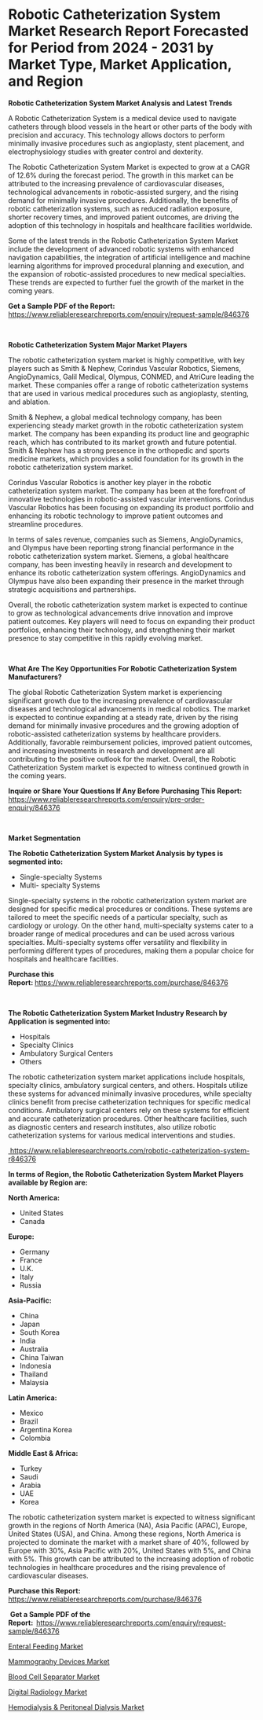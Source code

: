 <p><h1>Robotic Catheterization System Market Research Report Forecasted for Period from 2024 -  2031 by Market Type, Market Application, and Region</h1></p><p><strong>Robotic Catheterization System Market Analysis and Latest Trends</strong></p>
<p><p>A Robotic Catheterization System is a medical device used to navigate catheters through blood vessels in the heart or other parts of the body with precision and accuracy. This technology allows doctors to perform minimally invasive procedures such as angioplasty, stent placement, and electrophysiology studies with greater control and dexterity.</p><p>The Robotic Catheterization System Market is expected to grow at a CAGR of 12.6% during the forecast period. The growth in this market can be attributed to the increasing prevalence of cardiovascular diseases, technological advancements in robotic-assisted surgery, and the rising demand for minimally invasive procedures. Additionally, the benefits of robotic catheterization systems, such as reduced radiation exposure, shorter recovery times, and improved patient outcomes, are driving the adoption of this technology in hospitals and healthcare facilities worldwide.</p><p>Some of the latest trends in the Robotic Catheterization System Market include the development of advanced robotic systems with enhanced navigation capabilities, the integration of artificial intelligence and machine learning algorithms for improved procedural planning and execution, and the expansion of robotic-assisted procedures to new medical specialties. These trends are expected to further fuel the growth of the market in the coming years.</p></p>
<p><strong>Get a Sample PDF of the Report:&nbsp;</strong> <a href="https://www.reliableresearchreports.com/enquiry/request-sample/846376">https://www.reliableresearchreports.com/enquiry/request-sample/846376</a></p>
<p>&nbsp;</p>
<p><strong>Robotic Catheterization System Major Market Players</strong></p>
<p><p>The robotic catheterization system market is highly competitive, with key players such as Smith & Nephew, Corindus Vascular Robotics, Siemens, AngioDynamics, Galil Medical, Olympus, CONMED, and AtriCure leading the market. These companies offer a range of robotic catheterization systems that are used in various medical procedures such as angioplasty, stenting, and ablation.</p><p>Smith & Nephew, a global medical technology company, has been experiencing steady market growth in the robotic catheterization system market. The company has been expanding its product line and geographic reach, which has contributed to its market growth and future potential. Smith & Nephew has a strong presence in the orthopedic and sports medicine markets, which provides a solid foundation for its growth in the robotic catheterization system market.</p><p>Corindus Vascular Robotics is another key player in the robotic catheterization system market. The company has been at the forefront of innovative technologies in robotic-assisted vascular interventions. Corindus Vascular Robotics has been focusing on expanding its product portfolio and enhancing its robotic technology to improve patient outcomes and streamline procedures.</p><p>In terms of sales revenue, companies such as Siemens, AngioDynamics, and Olympus have been reporting strong financial performance in the robotic catheterization system market. Siemens, a global healthcare company, has been investing heavily in research and development to enhance its robotic catheterization system offerings. AngioDynamics and Olympus have also been expanding their presence in the market through strategic acquisitions and partnerships.</p><p>Overall, the robotic catheterization system market is expected to continue to grow as technological advancements drive innovation and improve patient outcomes. Key players will need to focus on expanding their product portfolios, enhancing their technology, and strengthening their market presence to stay competitive in this rapidly evolving market.</p></p>
<p>&nbsp;</p>
<p><strong>What Are The Key Opportunities For Robotic Catheterization System Manufacturers?</strong></p>
<p><p>The global Robotic Catheterization System market is experiencing significant growth due to the increasing prevalence of cardiovascular diseases and technological advancements in medical robotics. The market is expected to continue expanding at a steady rate, driven by the rising demand for minimally invasive procedures and the growing adoption of robotic-assisted catheterization systems by healthcare providers. Additionally, favorable reimbursement policies, improved patient outcomes, and increasing investments in research and development are all contributing to the positive outlook for the market. Overall, the Robotic Catheterization System market is expected to witness continued growth in the coming years.</p></p>
<p><strong>Inquire or Share Your Questions If Any Before Purchasing This Report:</strong> <a href="https://www.reliableresearchreports.com/enquiry/pre-order-enquiry/846376">https://www.reliableresearchreports.com/enquiry/pre-order-enquiry/846376</a></p>
<p>&nbsp;</p>
<p><strong>Market Segmentation</strong></p>
<p><strong>The Robotic Catheterization System Market Analysis by types is segmented into:</strong></p>
<p><ul><li>Single-specialty Systems</li><li>Multi- specialty Systems</li></ul></p>
<p><p>Single-specialty systems in the robotic catheterization system market are designed for specific medical procedures or conditions. These systems are tailored to meet the specific needs of a particular specialty, such as cardiology or urology. On the other hand, multi-specialty systems cater to a broader range of medical procedures and can be used across various specialties. Multi-specialty systems offer versatility and flexibility in performing different types of procedures, making them a popular choice for hospitals and healthcare facilities.</p></p>
<p><strong>Purchase this Report:&nbsp;</strong><a href="https://www.reliableresearchreports.com/purchase/846376">https://www.reliableresearchreports.com/purchase/846376</a></p>
<p>&nbsp;</p>
<p><strong>The Robotic Catheterization System Market Industry Research by Application is segmented into:</strong></p>
<p><ul><li>Hospitals</li><li>Specialty Clinics</li><li>Ambulatory Surgical Centers</li><li>Others</li></ul></p>
<p><p>The robotic catheterization system market applications include hospitals, specialty clinics, ambulatory surgical centers, and others. Hospitals utilize these systems for advanced minimally invasive procedures, while specialty clinics benefit from precise catheterization techniques for specific medical conditions. Ambulatory surgical centers rely on these systems for efficient and accurate catheterization procedures. Other healthcare facilities, such as diagnostic centers and research institutes, also utilize robotic catheterization systems for various medical interventions and studies.</p></p>
<p><a href="https://www.reliableresearchreports.com/robotic-catheterization-system-r846376">&nbsp;https://www.reliableresearchreports.com/robotic-catheterization-system-r846376</a></p>
<p><strong>In terms of Region, the Robotic Catheterization System Market Players available by Region are:</strong></p>
<p>
    <p> <strong> North America: </strong>
        <ul>
            <li>United States</li>
            <li>Canada</li>
        </ul>
        </p> 
    <p> <strong> Europe: </strong>
        <ul>
            <li>Germany</li>
            <li>France</li>
            <li>U.K.</li>
            <li>Italy</li>
            <li>Russia</li>
        </ul>
        </p> 
    <p> <strong> Asia-Pacific: </strong>
        <ul>
            <li>China</li>
            <li>Japan</li>
            <li>South Korea</li>
            <li>India</li>
            <li>Australia</li>
            <li>China Taiwan</li>
            <li>Indonesia</li>
            <li>Thailand</li>
            <li>Malaysia</li>
        </ul>
        </p> 
    <p> <strong> Latin America: </strong>
        <ul>
            <li>Mexico</li>
            <li>Brazil</li>
            <li>Argentina Korea</li>
            <li>Colombia</li>
        </ul>
        </p> 
    <p> <strong> Middle East & Africa: </strong>
        <ul>
            <li>Turkey</li>
            <li>Saudi</li>
            <li>Arabia</li>
            <li>UAE</li>
            <li>Korea</li>
        </ul>
    </p>
    </p>
<p><p>The robotic catheterization system market is expected to witness significant growth in the regions of North America (NA), Asia Pacific (APAC), Europe, United States (USA), and China. Among these regions, North America is projected to dominate the market with a market share of 40%, followed by Europe with 30%, Asia Pacific with 20%, United States with 5%, and China with 5%. This growth can be attributed to the increasing adoption of robotic technologies in healthcare procedures and the rising prevalence of cardiovascular diseases.</p></p>
<p><strong>Purchase this Report: </strong><a href="https://www.reliableresearchreports.com/purchase/846376">https://www.reliableresearchreports.com/purchase/846376</a></p>
<p>&nbsp;<strong>Get a Sample PDF of the Report:&nbsp;&nbsp;</strong><a href="https://www.reliableresearchreports.com/enquiry/request-sample/846376">https://www.reliableresearchreports.com/enquiry/request-sample/846376</a></p>
<p><strong></strong></p>
<p><p><a href="https://github.com/JosephMorgnlvXXff/Market-Research-Report-List-1/blob/main/enteral-feeding-market.md">Enteral Feeding Market</a></p><p><a href="https://github.com/JordyBecker/Market-Research-Report-List-1/blob/main/mammography-devices-market.md">Mammography Devices Market</a></p><p><a href="https://github.com/ochgvvcj16/Market-Research-Report-List-1/blob/main/blood-cell-separator-market.md">Blood Cell Separator Market</a></p><p><a href="https://github.com/sydneyHley85/Market-Research-Report-List-1/blob/main/digital-radiology-market.md">Digital Radiology Market</a></p><p><a href="https://github.com/trameciabutler45/Market-Research-Report-List-1/blob/main/hemodialysis-peritoneal-dialysis-market.md">Hemodialysis & Peritoneal Dialysis Market</a></p></p>